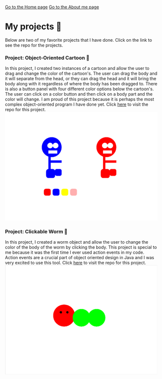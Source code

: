 [Go to the Home page](./index)
[Go to the About me page](./About)
# My projects  :raised_hands:
Below are two of my favorite projects that I have done. Click on the link to see the repo for the projects.
<br />
### Project: Object-Oriented Cartoon :eyes:
In this project, I created two instances of a cartoon and allow the user to drag and change the color of the cartoon's. The user can drag the body and it will separate from the head, or they can drag the head and it will bring the body along with it regardless of where the body has been dragged to. There is also a button panel with four different color options below the cartoon's. The user can click on a color button and then click on a body part and the color will change. I am proud of this project because it is perhaps the most complex object-oriented program I have done yet.
Click [here](https://github.com/JHandy24/Practice4SER.git) to visit the repo for this project.
![GUI cartoon](./assets/images/Cartoon.PNG)
<br />
### Project: Clickable Worm :eyes:
In this project, I created a worm object and allow the user to change the color of the body of the worm by clicking the body. This project is special to me because it was the first time I ever used action events in my code. Action events are a crucial part of object oriented design in Java and I was very excited to use this tool. Click [here](https://github.com/JHandy24/ClickityClick.git) to visit the repo for this project.
![GUI worm](./assets/images/Worm.PNG)
